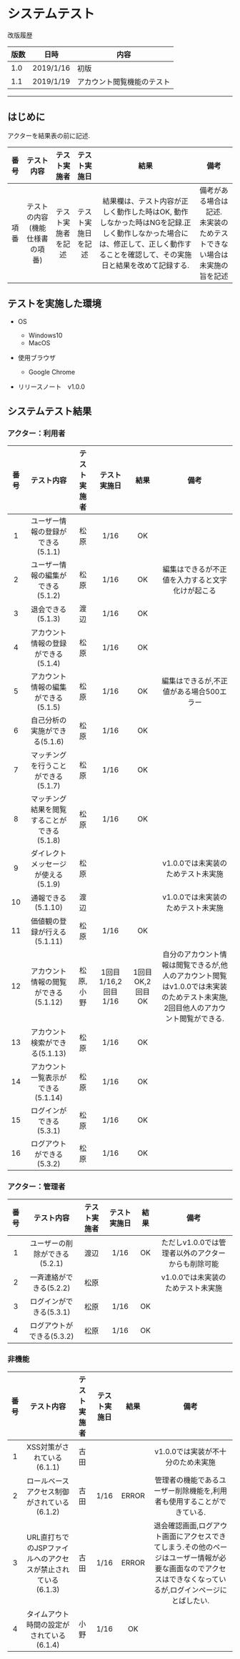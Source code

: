 
# システムテスト

改版履歴

版数|日時|内容
---|---|---
1.0|2019/1/16|初版
1.1|2019/1/19|アカウント閲覧機能のテスト

---



## はじめに

アクターを結果表の前に記述.

|番号|テスト内容|テスト実施者|テスト実施日|結果|備考|
|:--:|:--:|:--:| :--:|:--:|:--:|
|項番|テストの内容(機能仕様書の項番)|テスト実施者を記述|テスト実施日を記述|結果欄は、テスト内容が正しく動作した時はOK, 動作しなかった時はNGを記録.正しく動作しなかった場合には、修正して、正しく動作することを確認して、その実施日と結果を改めて記録する.|備考がある場合は記述.<br>未実装のためテストできない場合は未実施の旨を記述|


## テストを実施した環境
+ OS
    + Windows10
    + MacOS
+ 使用ブラウザ
    + Google Chrome

+ リリースノート　v1.0.0


## システムテスト結果

### アクター：利用者

|番号|テスト内容|テスト実施者|テスト実施日|結果|備考|
|:--:|:--:|:--:| :--:|:--:|:--:|
|1|ユーザー情報の登録ができる(5.1.1)|松原|1/16|OK||
|2|ユーザー情報の編集ができる(5.1.2)|松原|1/16|OK|編集はできるが不正値を入力すると文字化けが起こる|
|3|退会できる(5.1.3)|渡辺|1/16|OK||
|4|アカウント情報の登録ができる(5.1.4)|松原|1/16|OK||
|5|アカウント情報の編集ができる(5.1.5)|松原|1/16|OK|編集はできるが,不正値がある場合500エラー|
|6|自己分析の実施ができる(5.1.6)|松原|1/16|OK||
|7|マッチングを行うことができる(5.1.7)|松原|1/16|OK||
|8|マッチング結果を閲覧することができる(5.1.8)|松原|1/16|OK||
|9|ダイレクトメッセージが使える(5.1.9)|松原|||v1.0.0では未実装のためテスト未実施|
|10|通報できる(5.1.10)|渡辺|||v1.0.0では未実装のためテスト未実施|
|11|価値観の登録が行える(5.1.11)|松原|1/16|OK||
|12|アカウント情報の閲覧ができる(5.1.12)|松原,小野|1回目1/16,2回目1/16|1回目OK,2回目OK|自分のアカウント情報は閲覧できるが,他人のアカウント閲覧はv1.0.0では未実装のためテスト未実施,　2回目他人のアカウント閲覧ができる.|
|13|アカウント検索ができる(5.1.13)|松原|1/16|OK||
|14|アカウント一覧表示ができる(5.1.14)|松原|1/16|OK||
|15|ログインができる(5.3.1)|松原|1/16|OK||
|16|ログアウトができる(5.3.2)|松原|1/16|OK||



### アクター：管理者

|番号|テスト内容|テスト実施者|テスト実施日|結果|備考|
|:--:|:--:|:--:| :--:|:--:|:--:|
|1|ユーザーの削除ができる(5.2.1)|渡辺|1/16|OK|ただしv1.0.0では管理者以外のアクターからも削除可能|
|2|一斉連絡ができる(5.2.2)|松原|||v1.0.0では未実装のためテスト未実施|
|3|ログインができる(5.3.1)|松原|1/16|OK||
|4|ログアウトができる(5.3.2)|松原|1/16|OK||



### 非機能

|番号|テスト内容|テスト実施者|テスト実施日|結果|備考|
|:--:|:--:|:--:| :--:|:--:|:--:|
|1|XSS対策がされている(6.1.1)|古田|||v1.0.0では実装が不十分のため未実施|
|2|ロールベースアクセス制御がされている(6.1.2)|古田|1/16|ERROR|管理者の機能であるユーザー削除機能を,利用者も使用することができている.|
|3|URL直打ちでのJSPファイルへのアクセスが禁止されている(6.1.3)|古田|1/16|ERROR|退会確認画面,ログアウト画面にアクセスできてしまう.その他のページはユーザー情報が必要な画面なのでアクセスはできなくなっているが,ログインページにとばしたい.
|4|タイムアウト時間の設定がされている(6.1.4)|小野|1/16|OK||
